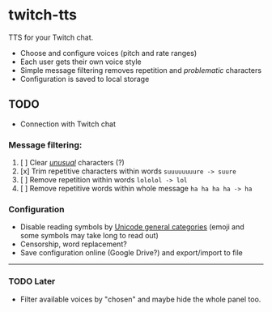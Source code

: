 # twitch-tts

TTS for your Twitch chat.

- Choose and configure voices (pitch and rate ranges)
- Each user gets their own voice style
- Simple message filtering removes repetition and _problematic_ characters
- Configuration is saved to local storage

## TODO

- Connection with Twitch chat

### Message filtering:

1. [ ] Clear _[unusual](https://util.unicode.org/UnicodeJsps/properties.jsp?a=General_Category#General_Category)_ characters (?)
1. [x] Trim repetitive characters within words `suuuuuuuure -> suure`
1. [ ] Remove repetition within words `lololol -> lol`
1. [ ] Remove repetitive words within whole message `ha ha ha ha -> ha`

### Configuration

- Disable reading symbols by [Unicode general categories](https://util.unicode.org/UnicodeJsps/properties.jsp?a=General_Category#General_Category) (emoji and some symbols may take long to read out)
- Censorship, word replacement?
- Save configuration online (Google Drive?) and export/import to file

---

### TODO Later

- Filter available voices by "chosen" and maybe hide the whole panel too.
